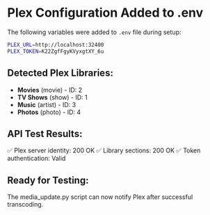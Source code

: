 # Plex Configuration Added to .env

The following variables were added to `.env` file during setup:

```bash
PLEX_URL=http://localhost:32400
PLEX_TOKEN=K22ZgfFgyKVyxgtXY_6u
```

## Detected Plex Libraries:
- **Movies** (movie) - ID: 2
- **TV Shows** (show) - ID: 1  
- **Music** (artist) - ID: 3
- **Photos** (photo) - ID: 4

## API Test Results:
✅ Plex server identity: 200 OK
✅ Library sections: 200 OK
✅ Token authentication: Valid

## Ready for Testing:
The media_update.py script can now notify Plex after successful transcoding.
